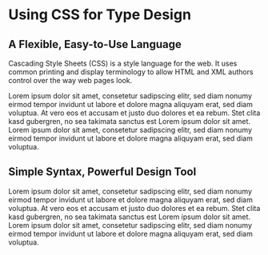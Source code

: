 <!DOCTYPE

html>

<html>

<head>

<title>CSS Font Activity</title>
<style>
h1 {

font-size: 3em;

font-family: georgia, serif;

}
h2 {

font-size: 1.5em;

font-family: arial, helvetica, sans-serif;

}




  
</style>
<meta content="text/html; charset=utf-8" http-equiv="Content-Type" />

</head>



<body>

<h1>Using CSS for Type Design</h1>

<h2>A Flexible, Easy-to-Use Language</h2>

<p>Cascading Style Sheets (CSS) is a style language for the web. It uses common printing and display terminology to allow HTML and XML authors control over the way web pages look.</p>

<p>Lorem ipsum dolor sit amet, consetetur sadipscing elitr, sed diam nonumy eirmod tempor invidunt ut labore et dolore magna aliquyam erat, sed diam voluptua. At vero eos et accusam et justo duo dolores et ea rebum. Stet clita kasd gubergren, no sea takimata sanctus est Lorem ipsum dolor sit amet. Lorem ipsum dolor sit amet, consetetur sadipscing elitr, sed diam nonumy eirmod tempor invidunt ut labore et dolore magna aliquyam erat, sed diam voluptua.</p>

<h2>Simple Syntax, Powerful Design Tool</h2>

<p>Lorem ipsum dolor sit amet, consetetur sadipscing elitr, sed diam nonumy eirmod tempor invidunt ut labore et dolore magna aliquyam erat, sed diam voluptua. At vero eos et accusam et justo duo dolores et ea rebum. Stet clita kasd gubergren, no sea takimata sanctus est Lorem ipsum dolor sit amet. Lorem ipsum dolor sit amet, consetetur sadipscing elitr, sed diam nonumy eirmod tempor invidunt ut labore et dolore magna aliquyam erat, sed diam voluptua.</p>

<!-- CSS Font activity #1 by Your Name -->

</body>

</html>
